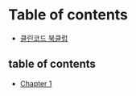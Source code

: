 # Table of contents

* [클린코드 북클럽](README.md)

## table of contents

* [Chapter 1](table-of-contents/chapter-1.md)
